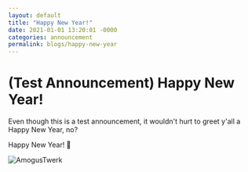 ```yaml
---
layout: default
title: "Happy New Year!"
date: 2021-01-01 13:20:01 -0000
categories: announcement
permalink: blogs/happy-new-year
---
```

# (Test Announcement) Happy New Year!

Even though this is a test announcement, it wouldn't hurt to greet y'all a Happy New Year, no?

Happy New Year! 🎉

![AmogusTwerk](https://c.tenor.com/O_x4UCmt5p0AAAAC/among-us-twerk.gif)
